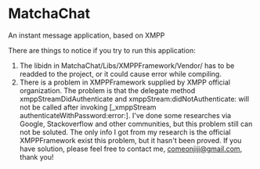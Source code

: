 MatchaChat
==========

An instant message application, based on XMPP


There are things to notice if you try to run this application:

1. The libidn in MatchaChat/Libs/XMPPFramework/Vendor/ has to be readded to the project, or it could cause error while compiling.
2. There is a problem in XMPPFramework supplied by XMPP official organization. The problem is that the delegate method xmppStreamDidAuthenticate and xmppStream:didNotAuthenticate: will not be called after invoking [_xmppStream authenticateWithPassword:error:]. I've done some researches via Google, Stackoverflow and other communities, but this problem still can not be soluted. The only info I got from my research is the official XMPPFramework exist this problem, but it hasn't been proved. If you have solution, please feel free to contact me, comeonjiji@gmail.com, thank you!
